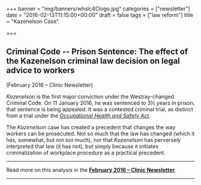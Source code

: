 +++
banner = "img/banners/whslc4Clogo.jpg"
categories = ["newsletter"]
date = "2016-02-13T11:15:00+00:00"
draft = false
tags = ["law reform"]
title = "Kazenelson Case"

+++
## Criminal Code -- Prison Sentence: The effect of the Kazenelson criminal law decision on legal advice to workers

(February 2016 – Clinic Newsletter)

_Kazenelson_ is the first major conviction under the Westray-changed Criminal Code. On 11 January 2016, he was sentenced to 3½ years in prison; that sentence is being appealed. It was a contested criminal trial, as distinct from a trial under the [_Occupational Health and Safety Act_](https://www.ontario.ca/laws/statute/90o01).

The _Kazenelson_ case has created a precedent that changes the way workers can be prosecuted. Not so much that the law has changed (which it has, somewhat, but not too much), nor that _Kazenelson_ has perversely interpreted that law (it has not), but simply because it initiates criminalization of workplace procedure as a practical precedent.

* * *

Read more on this analysis in the [**February 2016 – Clinic Newsletter**](https://s3.amazonaws.com/newsletter.workers-safety.ca/newsletters/2016+02/2016+02.+Vol.24.+No.1+.pdf).

* * *